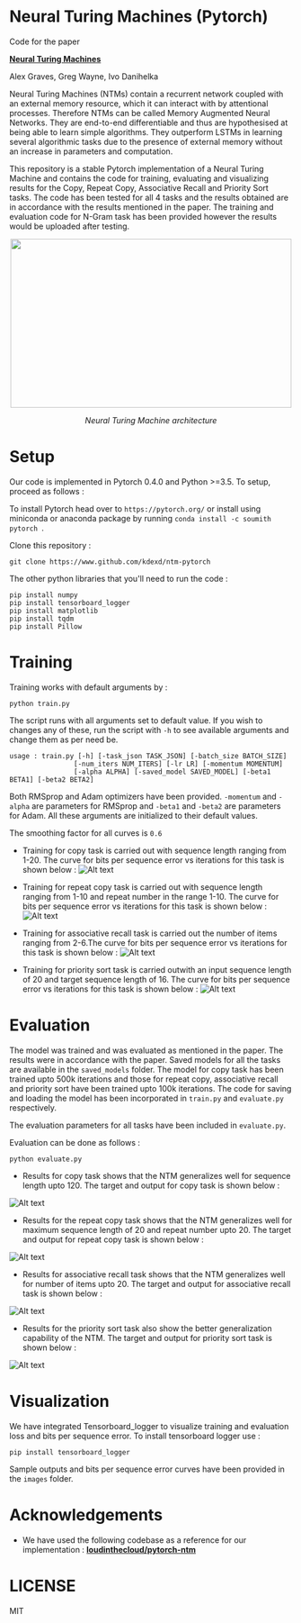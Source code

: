 Neural Turing Machines (Pytorch)
=================================
Code for the paper

**[Neural Turing Machines][1]**

Alex Graves, Greg Wayne, Ivo Danihelka

[1]: https://arxiv.org/abs/1410.5401
Neural Turing Machines (NTMs) contain a recurrent network coupled with an external memory resource, which it can interact with by attentional processes. Therefore NTMs can be called Memory Augmented Neural Networks. They are end-to-end differentiable and thus are hypothesised at being able to learn simple algorithms. They outperform LSTMs in learning several algorithmic tasks due to the presence of external memory without an increase in parameters and computation.

This repository is a stable Pytorch implementation of a Neural Turing Machine and contains the code for training, evaluating and visualizing results for the Copy, Repeat Copy, Associative Recall and Priority Sort tasks. The code has been tested for all 4 tasks and the results obtained are in accordance with the results mentioned in the paper. The training and evaluation code for N-Gram task has been provided however the results would be uploaded after testing.

<p align="center">
<img width="500" height="300" src="https://www.researchgate.net/profile/Gabriel_Makdah/publication/279864730/figure/fig3/AS:372237233344513@1465759680918/Neural-Turing-Machine-architecture-The-controller-or-neural-network-receives-the-input.png">
</p>
<p align="center">
<em> Neural Turing Machine architecture </em>
</p>

Setup
=================================
Our code is implemented in Pytorch 0.4.0 and Python >=3.5. To setup, proceed as follows :

To install Pytorch head over to ```https://pytorch.org/``` or install using miniconda or anaconda package by running 
```conda install -c soumith pytorch ```.

Clone this repository :

```
git clone https://www.github.com/kdexd/ntm-pytorch
```

The other python libraries that you'll need to run the code :
```
pip install numpy 
pip install tensorboard_logger
pip install matplotlib
pip install tqdm
pip install Pillow
```

Training
================================
Training works with default arguments by :
```
python train.py
```
The script runs with all arguments set to default value. If you wish to changes any of these, run the script with ```-h``` to see available arguments and change them as per need be.
```
usage : train.py [-h] [-task_json TASK_JSON] [-batch_size BATCH_SIZE]
                [-num_iters NUM_ITERS] [-lr LR] [-momentum MOMENTUM]
                [-alpha ALPHA] [-saved_model SAVED_MODEL] [-beta1 BETA1] [-beta2 BETA2]
```
Both RMSprop and Adam optimizers have been provided. ```-momentum``` and ```-alpha``` are parameters for RMSprop and ```-beta1``` and ```-beta2``` are parameters for Adam. All these arguments are initialized to their default values.

The smoothing factor for all curves is ```0.6```
- Training for copy task is carried out with sequence length ranging from 1-20. The curve for bits per sequence error vs iterations for this task is shown below :
![Alt text](https://github.com/kdexd/ntm-pytorch/blob/master/images/copy_loss.png)

- Training for repeat copy task is carried out with sequence length ranging from 1-10 and repeat number in the range 1-10. The curve for bits per sequence error vs iterations for this task is shown below :
![Alt text](https://github.com/kdexd/ntm-pytorch/blob/master/images/repeat_copy_loss.png)

- Training for associative recall task is carried out the number of items ranging from 2-6.The curve for bits per sequence error vs iterations for this task is shown below :
![Alt text](https://github.com/kdexd/ntm-pytorch/blob/master/images/associative_loss.png)

- Training for priority sort task is carried outwith an input sequence length of 20 and target sequence length of 16. The curve for bits per sequence error vs iterations for this task is shown below :
![Alt text](https://github.com/kdexd/ntm-pytorch/blob/master/images/prioritysort_loss.png)


Evaluation
===============================
The model was trained and was evaluated as mentioned in the paper. The results were in accordance with the paper. Saved models for all the tasks are available in the ```saved_models``` folder. The model for copy task has been trained upto 500k iterations and those for repeat copy, associative recall and priority sort have been trained upto 100k iterations. The code for saving and loading the model has been incorporated in ```train.py``` and ```evaluate.py``` respectively.

The evaluation parameters for all tasks have been included in ```evaluate.py```.

Evaluation can be done as follows :
```
python evaluate.py
```
- Results for copy task shows that the NTM generalizes well for sequence length upto 120. The target and output for copy task is shown below :

![Alt text](https://github.com/kdexd/ntm-pytorch/blob/master/images/copy_1.png)

- Results for the repeat copy task shows that the NTM generalizes well for maximum sequence length of 20 and repeat number     upto 20. The target and output for repeat copy task is shown below :

![Alt text](https://github.com/kdexd/ntm-pytorch/blob/master/images/repeat_copy_seq_len_1.png)

- Results for associative recall task shows that the NTM generalizes well for number of items upto 20. The target and output for associative recall task is shown below :

![Alt text](https://github.com/kdexd/ntm-pytorch/blob/master/images/associative_2.png)

- Results for the priority sort task also show the better generalization capability of the NTM. The target and output for priority sort task is shown below :

![Alt text](https://github.com/kdexd/ntm-pytorch/blob/master/images/priority_sort_1.png)


Visualization
===============================
We have integrated Tensorboard_logger to visualize training and evaluation loss and bits per sequence error. To install tensorboard logger use :
```
pip install tensorboard_logger
```

Sample outputs and bits per sequence error curves have been provided in the ```images``` folder.

Acknowledgements
===============================
- We have used the following codebase as a reference for our implementation : **[loudinthecloud/pytorch-ntm][2]**  

[2]:https://github.com/loudinthecloud/pytorch-ntm

LICENSE
===============================
MIT
